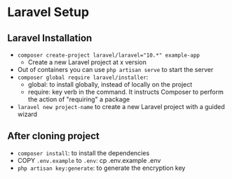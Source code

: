 # Laravel Setup

## Laravel Installation
- `composer create-project laravel/laravel="10.*" example-app`
  - Create a new Laravel project at x version
- Out of containers you can use `php artisan serve` to start the server
- `composer global require laravel/installer`: 
  - global: to install globally, instead of locally on the project
  - require: key verb in the command. It instructs Composer to perform the action of "requiring" a package
- `laravel new project-name` to create a new Laravel project with a guided wizard

## After cloning project
- `composer install`: to install the dependencies
- COPY `.env.example` to `.env`: cp .env.example .env
- `php artisan key:generate`: to generate the encryption key